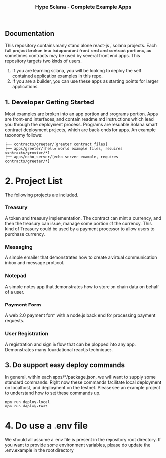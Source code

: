 <br />
<br />



<h3 align="center">
  <b>
      Hype Solana - Complete Example Apps
  </b>
</h3>

<br />

<!-- DOCUMENTATION -->
## Documentation

This repository contains many stand alone react-js / solana projects. Each full project broken into independent front-end and contract portions, as sometimes contracts may be used by several front end apps. This repository targets two kinds of users.

1. If you are learning solana, you will be looking to deploy the self contained application examples in this repo.
2. If you are a builder, you can use these apps as starting points for larger applications.

## 1. Developer Getting Started

Most examples are broken into an app portion and programs portion. Apps are front-end interfaces, and contain readme.md instructions which lead you through the deployment process. Programs are resuable Solana smart contract deployment projects, which are back-ends for apps. An example taxonomy follows:

```
├── contracts/greeter/[greeter contract files]
├── apps/greeter/[hello world example files, requires contracts/greeter/*]
├── apps/echo_server/[echo server example, requires contracts/greeter/*]
```

# 2. Project List

The following projects are included.

### Treasury
A token and treasury implementation. The contract can mint a currency, and then the treasury can issue, manage some portion of the currency. This kind of Treasury could be used by a payment processor to allow users to purchase currency.

### Messaging  
A simple emailer that demonstrates how to create a virtual communication inbox and message protocol.

### Notepad
A simple notes app that demonstrates how to store on chain data on behalf of a user.

### Payment Form 
A web 2.0 payment form with a node.js back end for processing payment requests.

### User Registration 
A registration and sign in flow that can be plopped into any app. Demonstrates many foundational reactjs techniques.


## 3. Do support easy deploy commands

In general, within each apps/*/package.json, we will want to supply some standard commands. Right now these commands facilitate local deployment on localhost, and deployment on the testnet. Please see an example project to understand how to set these commands up.

```
npm run deploy-local
npm run deploy-test
```

# 4. Do use a .env file

We should all assume a .env file is present in the repository root directory. If you want to provide some environment variables, please do update the .env.example in the root directory
